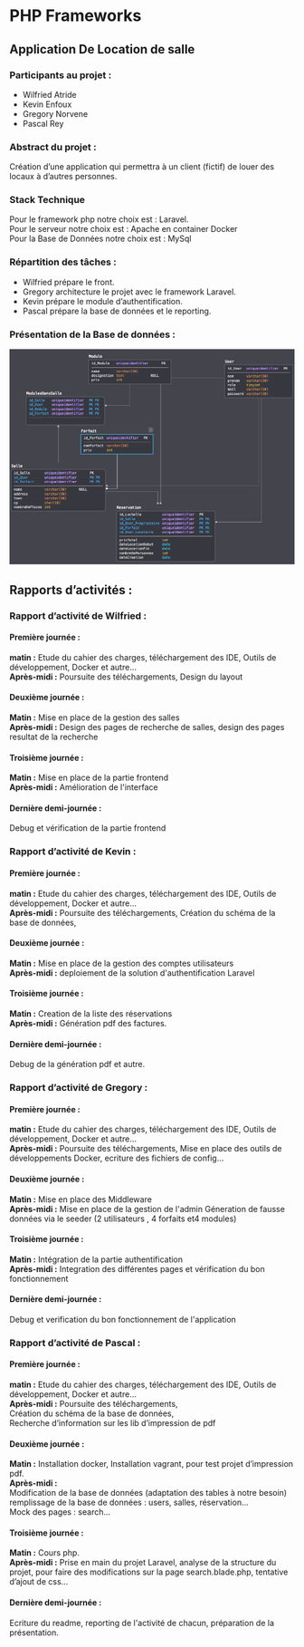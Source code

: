 # PHP Frameworks
## Application De Location de salle
### Participants au projet :
- Wilfried Atride
- Kevin Enfoux
- Gregory Norvene
- Pascal Rey
### Abstract du projet :
Création d’une application qui permettra à un client (fictif) de louer des locaux à d’autres personnes.
### Stack Technique
Pour le framework php notre choix est : Laravel.  
Pour le serveur notre choix est : Apache en container Docker  
Pour la Base de Données notre choix est : MySql  
### Répartition des tâches :
- Wilfried prépare le front.
- Gregory architecture le projet avec le framework Laravel.
- Kevin prépare le module d’authentification.
- Pascal prépare la base de données et le reporting.
### Présentation de la Base de données :
![Schema Bdd](https://github.com/Baelgar/Laravel_Group_Projet/blob/master/doc/SchemaBdd.png)
## Rapports d’activités :
### Rapport d’activité de __**Wilfried**__ :
#### Première journée :
__matin :__   Etude du cahier des charges, téléchargement des IDE, Outils de développement, Docker et autre…  
__Après-midi :__ Poursuite des téléchargements, Design du layout  
#### Deuxième journée :
__Matin :__  Mise en place de la gestion des salles  
__Après-midi :__ Design des pages de recherche de salles, design des pages resultat de la recherche
#### Troisième journée :
__Matin :__ Mise en place de la partie frontend  
__Après-midi :__   Amélioration de l'interface  
#### Dernière demi-journée :
Debug et vérification de la partie frontend  

### Rapport d’activité de __**Kevin**__ :
#### Première journée :
__matin :__  Etude du cahier des charges, téléchargement des IDE, Outils de développement, Docker et autre…  
__Après-midi :__ Poursuite des téléchargements,  Création du schéma de la base de données,  
#### Deuxième journée :
__Matin :__  Mise en place de la gestion des comptes utilisateurs  
__Après-midi :__ deploiement de la solution d'authentification Laravel  
#### Troisième journée :
__Matin :__ Creation de la liste des réservations  
__Après-midi :__ Génération pdf des factures.  
#### Dernière demi-journée :
Debug de la génération pdf et autre.  

### Rapport d’activité de __**Gregory**__ :
#### Première journée :
__matin :__   Etude du cahier des charges, téléchargement des IDE, Outils de développement, Docker et autre…  
__Après-midi :__ Poursuite des téléchargements,  Mise en place des outils de développements Docker, ecriture des fichiers de config...    
#### Deuxième journée :
__Matin :__  Mise en place des Middleware  
__Après-midi :__ Mise en place de la gestion de l'admin
Géneration  de  fausse  données via  le seeder (2 utilisateurs , 4 forfaits et4 modules)  
#### Troisième journée :
__Matin :__ Intégration de la partie authentification  
__Après-midi :__ Integration des différentes pages et vérification du bon fonctionnement  
#### Dernière demi-journée :
Debug et verification du bon fonctionnement de l'application  

### Rapport d’activité de __**Pascal**__ :
#### Première journée :
__matin :__  Etude du cahier des charges, téléchargement des IDE, Outils de développement, Docker et autre…  
__Après-midi :__
Poursuite des téléchargements,  
Création du schéma de la base de données,  
Recherche d’information sur les lib d’impression de pdf  

#### Deuxième journée :
__Matin :__  Installation docker, Installation vagrant, pour test projet d’impression pdf.  
__Après-midi :__  
Modification de la base de données (adaptation des tables à notre besoin)   
remplissage de la base de données : users, salles, réservation...  
Mock des pages : search...  
#### Troisième journée :
__Matin :__ Cours php.  
__Après-midi :__ Prise en main du projet Laravel, analyse de la structure du projet, pour faire des modifications sur la page search.blade.php, tentative d’ajout de css...  
#### Dernière demi-journée :
Ecriture du readme,  reporting de l'activité de chacun, préparation de la présentation.  
